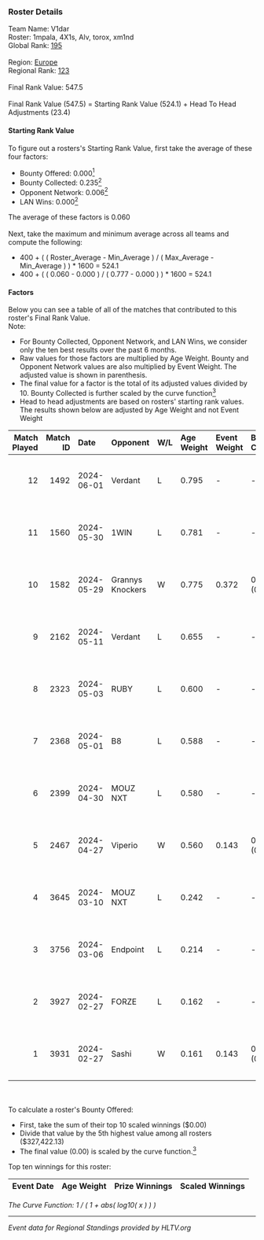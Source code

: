 ### Roster Details<br />
Team Name: V1dar<br />
Roster: 1mpala, 4X1s, Alv, torox, xm1nd<br />
Global Rank: [195](../standings_global.md)<br />
<br />
Region: [Europe]( ../standings_europe.md)<br />
Regional Rank: [123]( ../standings_europe.md)<br />
<br />
Final Rank Value:  547.5<br />
<br />
Final Rank Value (547.5) = Starting Rank Value (524.1) + Head To Head Adjustments (23.4)<br />

#### Starting Rank Value<br />
To figure out a rosters's Starting Rank Value, first take the average of these four factors:<br />
- Bounty Offered: 0.000[<sup>1</sup>](#table2)
- Bounty Collected: 0.235[<sup>2</sup>](#table1)
- Opponent Network: 0.006[<sup>2</sup>](#table1)
- LAN Wins: 0.000[<sup>2</sup>](#table1)

The average of these factors is 0.060<br />
<br />
Next, take the maximum and minimum average across all teams and compute the following:<br />
- 400 + ( ( Roster_Average - Min_Average ) / ( Max_Average - Min_Average ) ) * 1600 = 524.1
- 400 + ( ( 0.060 - 0.000 ) / ( 0.777 - 0.000 ) ) * 1600 = 524.1


#### Factors<br />
Below you can see a table of all of the matches that contributed to this roster's Final Rank Value.<br />
Note:<br />

- For Bounty Collected, Opponent Network, and LAN Wins, we consider only the ten best results over the past 6 months.
- Raw values for those factors are multiplied by Age Weight. Bounty and Opponent Network values are also multiplied by Event Weight. The adjusted value is shown in parenthesis.
- The final value for a factor is the total of its adjusted values divided by 10. Bounty Collected is further scaled by the curve function[<sup>3</sup>](#curveFunction)
- Head to head adjustments are based on rosters' starting rank values. The results shown below are adjusted by Age Weight and not Event Weight
<span id="table1"></span><br />


| Match Played | Match ID | Date       | Opponent         | W/L | Age Weight | Event Weight | Bounty Collected | Opponent Network | LAN Wins  | H2H Adj. | Roster                          |
| -: | -: | :- | :- | :- | :- | :- | :- | :- | :- | -: | :- |
|           12 |     1492 | 2024-06-01 | Verdant          | L   | 0.795      | -            | -                | -                | -         |    -2.93 | 1mpala, 4X1s, Alv, torox, xm1nd |
|           11 |     1560 | 2024-05-30 | 1WIN             | L   | 0.781      | -            | -                | -                | -         |    -1.82 | 1mpala, 4X1s, Alv, torox, xm1nd |
|           10 |     1582 | 2024-05-29 | Grannys Knockers | W   | 0.775      | 0.372        | 0.004 (0.001)    | 0.129 (0.037)    | 0 (0.000) |    19.49 | 1mpala, 4X1s, Alv, torox, xm1nd |
|            9 |     2162 | 2024-05-11 | Verdant          | L   | 0.655      | -            | -                | -                | -         |    -1.88 | 1mpala, 4X1s, Alv, torox, xm1nd |
|            8 |     2323 | 2024-05-03 | RUBY             | L   | 0.600      | -            | -                | -                | -         |    -1.86 | 1mpala, 4X1s, Alv, torox, xm1nd |
|            7 |     2368 | 2024-05-01 | B8               | L   | 0.588      | -            | -                | -                | -         |    -1.05 | 1mpala, 4X1s, Alv, torox, xm1nd |
|            6 |     2399 | 2024-04-30 | MOUZ NXT         | L   | 0.580      | -            | -                | -                | -         |    -0.98 | 1mpala, 4X1s, Alv, torox, xm1nd |
|            5 |     2467 | 2024-04-27 | Viperio          | W   | 0.560      | 0.143        | 0.002 (0.000)    | 0.038 (0.003)    | 0 (0.000) |    11.15 | 1mpala, 4X1s, Alv, torox, xm1nd |
|            4 |     3645 | 2024-03-10 | MOUZ NXT         | L   | 0.242      | -            | -                | -                | -         |    -0.37 | 1mpala, 4X1s, Alv, lom1k, torox |
|            3 |     3756 | 2024-03-06 | Endpoint         | L   | 0.214      | -            | -                | -                | -         |    -0.71 | 1mpala, 4X1s, Alv, lom1k, torox |
|            2 |     3927 | 2024-02-27 | FORZE            | L   | 0.162      | -            | -                | -                | -         |    -0.57 | 1mpala, 4X1s, Alv, lom1k, torox |
|            1 |     3931 | 2024-02-27 | Sashi            | W   | 0.161      | 0.143        | 0.187 (0.004)    | 0.971 (0.022)    | 0 (0.000) |     4.94 | 1mpala, 4X1s, Alv, lom1k, torox |

<br />
<span id="table2"></span><br />
To calculate a roster's Bounty Offered:<br />

- First, take the sum of their top 10 scaled winnings ($0.00)
- Divide that value by the 5th highest value among all rosters ($327,422.13)
- The final value (0.00) is scaled by the curve function.[<sup>3</sup>](#curveFunction)

Top ten winnings for this roster:<br />

| Event Date | Age Weight | Prize Winnings | Scaled Winnings |
| :- | -: | :- | :- |


<span id="curveFunction"></span>_The Curve Function: 1 / ( 1 + abs( log10( x ) ) )_<br />

---
_Event data for Regional Standings provided by HLTV.org_<br />
